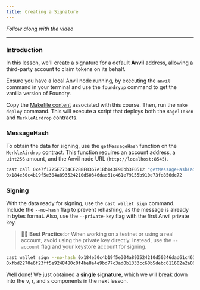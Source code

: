 ```yaml
---
title: Creating a Signature
---
```


_Follow along with the video_

---

### Introduction

In this lesson, we'll create a signature for a default **Anvil** address, allowing a third-party account to claim tokens on its behalf.

Ensure you have a local Anvil node running, by executing the `anvil` command in your terminal and use the `foundryup` command to get the vanilla version of Foundry.

Copy the [Makefile content](https://github.com/Cyfrin/foundry-merkle-airdrop-cu/blob/main/Makefile) associated with this course. Then, run the `make deploy` command. This will execute a script that deploys both the `BagelToken` and `MerkleAirdrop` contracts.

### MessageHash

To obtain the data for signing, use the `getMessageHash` function on the `MerkleAirdrop` contract. This function requires an account address, a `uint256` amount, and the Anvil node URL (`http://localhost:8545`).

```bash
cast call 0xe7f1725E7734CE288F8367e1Bb143E90bb3F0512 "getMessageHash(address,uint256)" 0xf39Fd6e51aad88F6F4ce6aB8827279cffFb92266 25000000000000000000 --rpc-url http://localhost:8545
0x184e30c4b19f5e304a893524210d50346dad61c461e79155b910e73fd856dc72
```

### Signing

With the data ready for signing, use the `cast wallet sign` command. Include the `--no-hash` flag to prevent rehashing, as the message is already in bytes format. Also, use the `--private-key` flag with the first Anvil private key.

> 👮‍♂️ **Best Practice**:br
> When working on a testnet or using a real account, avoid using the private key directly. Instead, use the `--account` flag and your keystore account for signing.

```bash
cast wallet sign --no-hash 0x184e30c4b19f5e304a893524210d50346dad61c461e79155b910e73fd856dc72 --private-key 0xac093f74bec39a17e36ba4a6b4d238ff944bacb478cbeb5efcae784d7bf4f2ff80
0xfbd2270e6f23ff5e9248480c0f4be8a4e9bd77c3ad0b1333cc60b5debc611602a2a06c24085d8d7c038bad84edc1144dc11c
```

Well done! We just obtained a **single signature**, which we will break down into the v, r, and s components in the next lesson.

